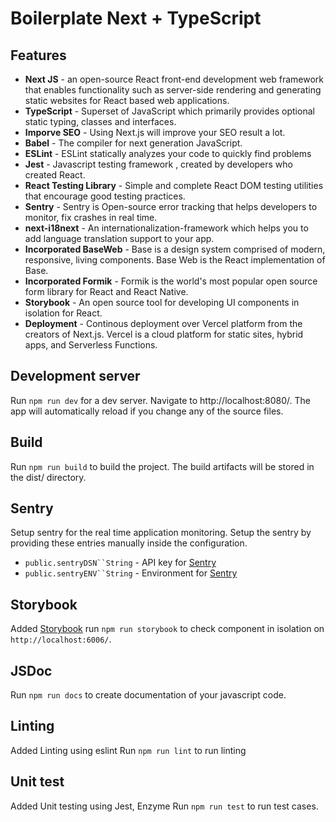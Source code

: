 # Boilerplate Next + TypeScript

## Features

- **Next JS** - an open-source React front-end development web framework that enables functionality such as server-side rendering and generating static websites for React based web applications.
- **TypeScript** - Superset of JavaScript which primarily provides optional static typing, classes and interfaces.
- **Imporve SEO** - Using Next.js will improve your SEO result a lot.
- **Babel** - The compiler for next generation JavaScript.
- **ESLint** - ESLint statically analyzes your code to quickly find problems
- **Jest** - Javascript testing framework , created by developers who created React.
- **React Testing Library** - Simple and complete React DOM testing utilities that encourage good testing practices.
- **Sentry** - Sentry is Open-source error tracking that helps developers to monitor, fix crashes in real time.
- **next-i18next** - An internationalization-framework which helps you to add language translation support to your app.
- **Incorporated BaseWeb** - Base is a design system comprised of modern, responsive, living components. Base Web is the React implementation of Base.
- **Incorporated Formik** - Formik is the world's most popular open source form library for React and React Native.
- **Storybook** - An open source tool for developing UI components in isolation for React.
- **Deployment** - Continous deployment over Vercel platform from the creators of Next.js. Vercel is a cloud platform for static sites, hybrid apps, and Serverless Functions.

## Development server

Run `npm run dev` for a dev server. Navigate to http://localhost:8080/. The app will automatically reload if you change any of the source files.

## Build

Run `npm run build` to build the project. The build artifacts will be stored in the dist/ directory.

## Sentry

Setup sentry for the real time application monitoring. Setup the sentry by providing these entries manually inside the configuration.

- ` public.sentryDSN``String ` - API key for [Sentry](https://docs.sentry.io/)
- ` public.sentryENV``String ` - Environment for [Sentry](https://docs.sentry.io/)

## Storybook

Added [Storybook](https://storybook.js.org/docs/react/get-started/introduction) run `npm run storybook` to check component in isolation on `http://localhost:6006/`.

## JSDoc

Run `npm run docs` to create documentation of your javascript code.

## Linting

Added Linting using eslint Run `npm run lint` to run linting

## Unit test

Added Unit testing using Jest, Enzyme Run `npm run test` to run test cases.
